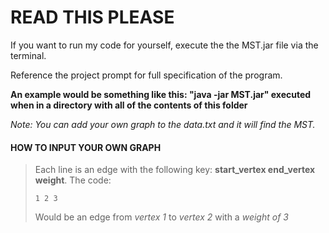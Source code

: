 # READ THIS PLEASE

If you want to run my code for yourself, execute the the MST.jar file via the terminal.

Reference the project prompt for full specification of the program.

**An example would be something like this: "java -jar MST.jar" executed when in a directory with all of the contents of this folder**

*Note: You can add your own graph to the data.txt and it will find the MST.*

#### HOW TO INPUT YOUR OWN GRAPH ####
>Each line is an edge with the following key: **start_vertex end_vertex weight**. 
>The code:
>~~~
>1 2 3
>~~~
>Would be an edge from *vertex 1* to *vertex 2* with a *weight of 3*
